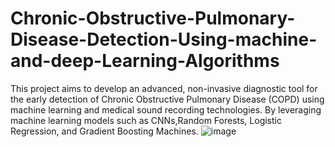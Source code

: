 # Chronic-Obstructive-Pulmonary-Disease-Detection-Using-machine-and-deep-Learning-Algorithms
This project aims to develop an advanced, non-invasive diagnostic tool for the early detection of Chronic Obstructive Pulmonary Disease (COPD) using machine learning and medical sound recording technologies. By leveraging machine learning models such as CNNs,Random Forests, Logistic Regression, and Gradient Boosting Machines.
![image](https://github.com/user-attachments/assets/7566502f-c850-4538-a449-0769dd9c59f7)
